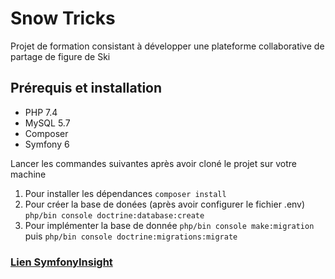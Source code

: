 # Snow Tricks

Projet de formation consistant à développer une plateforme collaborative de partage de figure de Ski

## Prérequis et installation
- PHP 7.4
- MySQL 5.7
- Composer
- Symfony 6


Lancer les commandes suivantes après avoir cloné le projet sur votre machine
1. Pour installer les dépendances
```composer install```
2. Pour créer la base de donées (après avoir configurer le fichier .env)
```php/bin console doctrine:database:create```
3. Pour implémenter la base de donnée
```php/bin console make:migration```
puis
```php/bin console doctrine:migrations:migrate```

### [Lien SymfonyInsight]()

